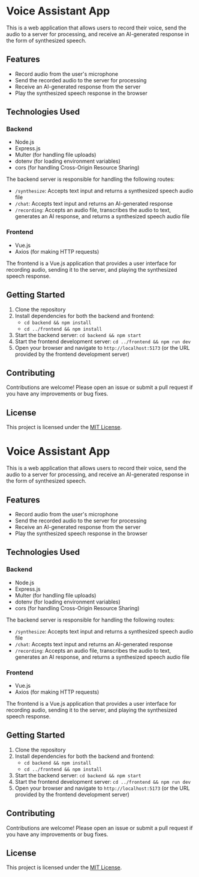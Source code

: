 # Voice Assistant App

This is a web application that allows users to record their voice, send the audio to a server for processing, and receive an AI-generated response in the form of synthesized speech.

## Features

- Record audio from the user's microphone
- Send the recorded audio to the server for processing
- Receive an AI-generated response from the server
- Play the synthesized speech response in the browser

## Technologies Used

### Backend

- Node.js
- Express.js
- Multer (for handling file uploads)
- dotenv (for loading environment variables)
- cors (for handling Cross-Origin Resource Sharing)

The backend server is responsible for handling the following routes:

- `/synthesize`: Accepts text input and returns a synthesized speech audio file
- `/chat`: Accepts text input and returns an AI-generated response
- `/recording`: Accepts an audio file, transcribes the audio to text, generates an AI response, and returns a synthesized speech audio file

### Frontend

- Vue.js
- Axios (for making HTTP requests)

The frontend is a Vue.js application that provides a user interface for recording audio, sending it to the server, and playing the synthesized speech response.

## Getting Started

1. Clone the repository
2. Install dependencies for both the backend and frontend:
   - `cd backend && npm install`
   - `cd ../frontend && npm install`
3. Start the backend server: `cd backend && npm start`
4. Start the frontend development server: `cd ../frontend && npm run dev`
5. Open your browser and navigate to `http://localhost:5173` (or the URL provided by the frontend development server)

## Contributing

Contributions are welcome! Please open an issue or submit a pull request if you have any improvements or bug fixes.

## License

This project is licensed under the [MIT License](LICENSE).
# Voice Assistant App

This is a web application that allows users to record their voice, send the audio to a server for processing, and receive an AI-generated response in the form of synthesized speech.

## Features

- Record audio from the user's microphone
- Send the recorded audio to the server for processing
- Receive an AI-generated response from the server
- Play the synthesized speech response in the browser

## Technologies Used

### Backend

- Node.js
- Express.js
- Multer (for handling file uploads)
- dotenv (for loading environment variables)
- cors (for handling Cross-Origin Resource Sharing)

The backend server is responsible for handling the following routes:

- `/synthesize`: Accepts text input and returns a synthesized speech audio file
- `/chat`: Accepts text input and returns an AI-generated response
- `/recording`: Accepts an audio file, transcribes the audio to text, generates an AI response, and returns a synthesized speech audio file

### Frontend

- Vue.js
- Axios (for making HTTP requests)

The frontend is a Vue.js application that provides a user interface for recording audio, sending it to the server, and playing the synthesized speech response.

## Getting Started

1. Clone the repository
2. Install dependencies for both the backend and frontend:
   - `cd backend && npm install`
   - `cd ../frontend && npm install`
3. Start the backend server: `cd backend && npm start`
4. Start the frontend development server: `cd ../frontend && npm run dev`
5. Open your browser and navigate to `http://localhost:5173` (or the URL provided by the frontend development server)

## Contributing

Contributions are welcome! Please open an issue or submit a pull request if you have any improvements or bug fixes.

## License

This project is licensed under the [MIT License](LICENSE).

